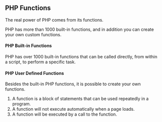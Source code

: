 PHP Functions
-------------------
The real power of PHP comes from its functions.

PHP has more than 1000 built-in functions, and in addition you can create your own custom functions.

<h4>PHP Built-in Functions</h4>
PHP has over 1000 built-in functions that can be called directly, from within a script, to perform a specific task.

<h4>PHP User Defined Functions</h4>
Besides the built-in PHP functions, it is possible to create your own functions.

1. A function is a block of statements that can be used repeatedly in a program.
2. A function will not execute automatically when a page loads.
3. A function will be executed by a call to the function.